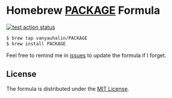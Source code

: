 # Homebrew [PACKAGE]() Formula

[![test action status](https://github.com/vanyauhalin/homebrew-PACKAGE/workflows/test/badge.svg)](https://github.com/vanyauhalin/homebrew-PACKAGE/actions)

```sh
$ brew tap vanyauhalin/PACKAGE
$ brew install PACKAGE
```

Feel free to remind me in [issues](https://github.com/vanyauhalin/homebrew-PACKAGE/issues) to update the formula if I forget.

## License

The formula is distributed under the [MIT License](./LICENSE).
